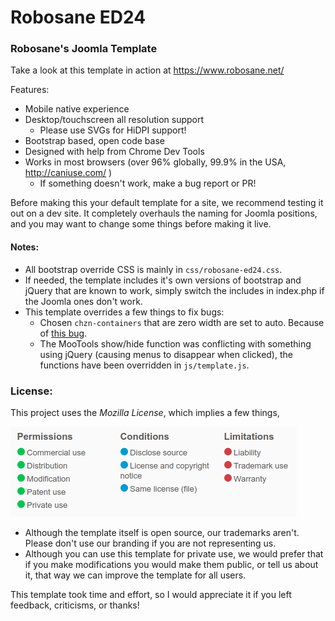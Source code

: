 # Robosane ED24
### Robosane's Joomla Template

Take a look at this template in action at https://www.robosane.net/

Features:
 * Mobile native experience
 * Desktop/touchscreen all resolution support
     - Please use SVGs for HiDPI support!
 * Bootstrap based, open code base
 * Designed with help from Chrome Dev Tools
 * Works in most browsers (over 96% globally, 99.9% in the USA, http://caniuse.com/ )
     - If something doesn't work, make a bug report or PR!

Before making this your default template for a site, we recommend testing it out on a dev site. It completely overhauls the naming for Joomla positions, and you may want to change some things before making it live.

#### Notes:
 * All bootstrap override CSS is mainly in `css/robosane-ed24.css`.
 * If needed, the template includes it's own versions of bootstrap and jQuery that are known to work, simply switch the includes in index.php if the Joomla ones don't work.
 * This template overrides a few things to fix bugs:
     - Chosen `chzn-containers` that are zero width are set to auto. Because of [this bug](https://github.com/harvesthq/chosen/issues/92).
     - The MooTools show/hide function was conflicting with something using jQuery (causing menus to disappear when clicked), the functions have been overridden in `js/template.js`.

### License:

This project uses the *Mozilla License*, which implies a few things,

![Mozilla License Rights table from ChooseaLicense.com](mozilla-license-tldr-about.png)

 * Although the template itself is open source, our trademarks aren't. Please don't use our branding if you are not representing us.
 * Although you can use this template for private use, we would prefer that if you make modifications you would make them public, or tell us about it, that way we can improve the template for all users.

This template took time and effort, so I would appreciate it if you left feedback, criticisms, or thanks!
